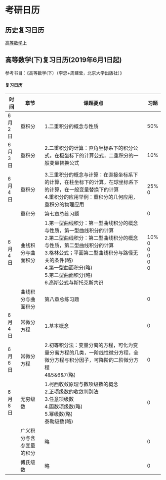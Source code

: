 # 考研日历

## 历史复习日历

[高等数学上](https://wangjinlong.xyz/2019/06/01/graduate_calender1)



## 高等数学(下)复习日历(2019年6月1日起)

参考书目：《高等数学(下）（李忠+周建莹，北京大学出版社）》

#### 复习日历

| 时间   | 章节                     | 课题要点                                                     | 习题                                   |
| ------ | ------------------------ | ------------------------------------------------------------ | -------------------------------------- |
| 6月2日 | 重积分                   | 1.二重积分的概念与性质                                       | 50%                                    |
| 6月3日 | 重积分                   | 2.二重积分的计算：直角坐标系下的积分公式，在极坐标下的计算公式，二重积分的一般变量替换公式 | 10%                                    |
| 6月4日 | 重积分                   | 3.三重积分的概念与计算：在直接坐标系下的计算，在柱坐标下的计算，在球坐标系下的计算，在一般变量替换下的计算<br />4.重积分的应用举例：重积分的几何应用，重积分的物理应用 | 25%<br />0                             |
|        | 重积分                   | 第七章总练习题                                               | 0                                      |
| 6月4日 | 曲线积分与曲面积分       | 1.第一型曲线积分：第一型曲线积分的概念与性质，第一型曲线积分的计算<br />2.第二型曲线积分：第二型曲线积分的概念与性质，第二型曲线积分的计算<br />3.格林公式；平面第二型曲线积分与路径无关的条件(略)<br />4.第一型曲面积分(略)<br />5.第二型曲面积分(略)<br />6.高斯公式与斯托克斯共识 | 10%<br />0<br />0<br />0<br />0<br />0 |
|        | 曲线积分与曲面积分       | 第八章总练习题                                               | 0                                      |
| 6月4日 | 常微分方程               | 1.基本概念                                                   | 0                                      |
| 6月6日 | 常微分方程               | 2.初等积分法：变量分离的方程，可化为变量分离方程的几类，一阶线性微分方程，全微分方程与积分因子，可降阶的二阶微分方程<br />4&5&6&7(略) | 0                                      |
| 6月8日 | 无穷级数                 | 1.柯西收敛原理与数项级数的概念<br />2.正项级数的收敛判别法<br />3.任意项级数<br />4.函数项级数(略)<br />5.幂级数(略)<br />泰勒级数(略) | 0                                      |
|        | 广义积分与含参变量的积分 | 略                                                           | 0                                      |
|        | 傅氏级数                 | 略                                                           | 0                                      |

